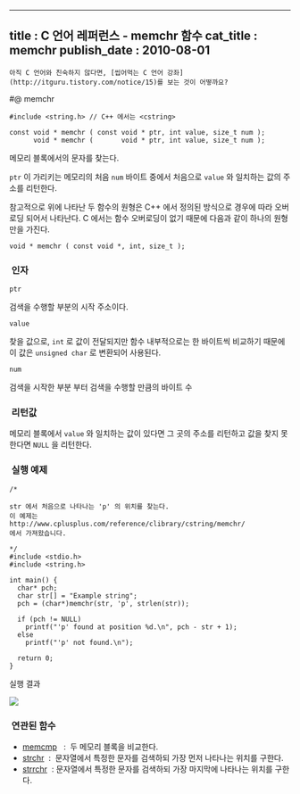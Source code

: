 ----------------
title : C 언어 레퍼런스 - memchr 함수
cat_title :  memchr
publish_date : 2010-08-01
--------------



```warning
아직 C 언어와 친숙하지 않다면, [씹어먹는 C 언어 강좌](http://itguru.tistory.com/notice/15)를 보는 것이 어떻까요?

```

#@ memchr

```info
#include <string.h> // C++ 에서는 <cstring>

const void * memchr ( const void * ptr, int value, size_t num );
      void * memchr (       void * ptr, int value, size_t num );
```


메모리 블록에서의 문자를 찾는다.

`ptr` 이 가리키는 메모리의 처음 `num` 바이트 중에서 처음으로 `value` 와 일치하는 값의 주소를 리턴한다.

참고적으로 위에 나타난 두 함수의 원형은 C++ 에서 정의된 방식으로 경우에 따라 오버로딩 되어서 나타난다. C 에서는 함수 오버로딩이 없기 때문에 다음과 같이 하나의 원형만을 가진다.

```info
void * memchr ( const void *, int, size_t );
```

###  인자

`ptr`

검색을 수행할 부분의 시작 주소이다.

`value`

찾을 값으로, `int` 로 값이 전달되지만 함수 내부적으로는 한 바이트씩 비교하기 때문에 이 값은 `unsigned char` 로 변환되어 사용된다.

`num`

검색을 시작한 부분 부터 검색을 수행할 만큼의 바이트 수



###  리턴값




메모리 블록에서 `value` 와 일치하는 값이 있다면 그 곳의 주소를 리턴하고 값을 찾지 못한다면 `NULL` 을 리턴한다.




###  실행 예제

```cpp-formatted
/*

str 에서 처음으로 나타나는 'p' 의 위치를 찾는다.
이 예제는
http://www.cplusplus.com/reference/clibrary/cstring/memchr/
에서 가져왔습니다.

*/
#include <stdio.h>
#include <string.h>

int main() {
  char* pch;
  char str[] = "Example string";
  pch = (char*)memchr(str, 'p', strlen(str));

  if (pch != NULL)
    printf("'p' found at position %d.\n", pch - str + 1);
  else
    printf("'p' not found.\n");

  return 0;
}
```


실행 결과


![](http://img1.daumcdn.net/thumb/R1920x0/?fname=http%3A%2F%2Fcfile22.uf.tistory.com%2Fimage%2F207EAB0F4C5588E0CAACE4)

###  연관된 함수

* [memcmp](http://itguru.tistory.com/84)   :  두 메모리 블록을 비교한다.
*  [strchr](http://itguru.tistory.com/93)  :  문자열에서 특정한 문자를 검색하되 가장 먼저 나타나는 위치를 구한다.
*  [strrchr](http://itguru.tistory.com/96)  :
문자열에서 특정한 문자를 검색하되 가장 마지막에 나타나는 위치를 구한다.